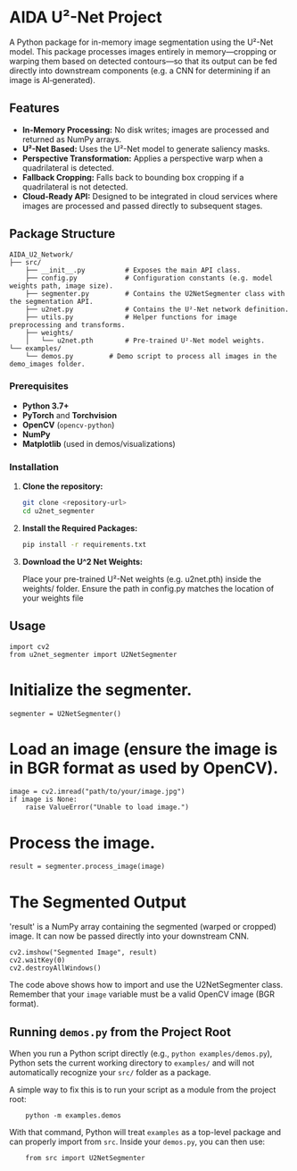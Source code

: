 # AIDA U²-Net Project

A Python package for in-memory image segmentation using the U²-Net model. This package processes images entirely in memory—cropping or warping them based on detected contours—so that its output can be fed directly into downstream components (e.g. a CNN for determining if an image is AI‑generated).

## Features

- **In-Memory Processing:** No disk writes; images are processed and returned as NumPy arrays.
- **U²-Net Based:** Uses the U²-Net model to generate saliency masks.
- **Perspective Transformation:** Applies a perspective warp when a quadrilateral is detected.
- **Fallback Cropping:** Falls back to bounding box cropping if a quadrilateral is not detected.
- **Cloud-Ready API:** Designed to be integrated in cloud services where images are processed and passed directly to subsequent stages.


## Package Structure

```plaintext
AIDA_U2_Network/
├── src/
    ├── __init__.py          # Exposes the main API class.
    ├── config.py            # Configuration constants (e.g. model weights path, image size).
    ├── segmenter.py         # Contains the U2NetSegmenter class with the segmentation API.
    ├── u2net.py             # Contains the U²-Net network definition.
    ├── utils.py             # Helper functions for image preprocessing and transforms.
    ├── weights/
    │   └── u2net.pth        # Pre-trained U²-Net model weights.
└── examples/
    └── demos.py         # Demo script to process all images in the demo_images folder.
```


### Prerequisites

- **Python 3.7+**
- **PyTorch** and **Torchvision**
- **OpenCV** (`opencv-python`)
- **NumPy**
- **Matplotlib** (used in demos/visualizations)

### Installation

1. **Clone the repository:**

   ```bash
   git clone <repository-url>
   cd u2net_segmenter

2. **Install the Required Packages:**
    ```bash
    pip install -r requirements.txt

3. **Download the U^2 Net Weights:**

    Place your pre-trained U²-Net weights (e.g. u2net.pth) inside the weights/ folder. Ensure the path in config.py matches the location of your weights file

## Usage

```
import cv2
from u2net_segmenter import U2NetSegmenter
```

# Initialize the segmenter.
```
segmenter = U2NetSegmenter()
```

# Load an image (ensure the image is in BGR format as used by OpenCV).
```
image = cv2.imread("path/to/your/image.jpg")
if image is None:
    raise ValueError("Unable to load image.")
```

# Process the image.
```
result = segmenter.process_image(image)
```

# The Segmented Output

'result' is a NumPy array containing the segmented (warped or cropped) image. It can now be passed directly into your downstream CNN.

```
cv2.imshow("Segmented Image", result)
cv2.waitKey(0)
cv2.destroyAllWindows()
```

The code above shows how to import and use the U2NetSegmenter class.
Remember that your `image` variable must be a valid OpenCV image (BGR format).


## Running `demos.py` from the Project Root


When you run a Python script directly (e.g., `python examples/demos.py`), Python sets the
current working directory to `examples/` and will not automatically recognize your `src/` folder as a package.

A simple way to fix this is to run your script as a module from the project root:
```
    python -m examples.demos
```
With that command, Python will treat `examples` as a top-level package and can properly import
from `src`. Inside your `demos.py`, you can then use:
```
    from src import U2NetSegmenter
```
